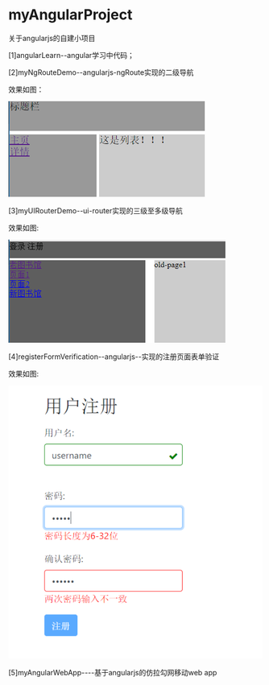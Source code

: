 # myAngularProject
关于angularjs的自建小项目

[1]angularLearn--angular学习中代码；

[2]myNgRouteDemo--angularjs-ngRoute实现的二级导航

效果如图：

![ngRoute二级导航](https://raw.githubusercontent.com/pingping1122/myAngularProject/master/images/ng-route.png)


[3]myUIRouterDemo--ui-router实现的三级至多级导航

效果如图:

![ui-router三级导航](https://raw.githubusercontent.com/pingping1122/myAngularProject/master/images/ui-router.png)

[4]registerFormVerification--angularjs--实现的注册页面表单验证

效果如图:

![angularjs注册表单验证](https://raw.githubusercontent.com/pingping1122/myAngularProject/master/images/registerForm.png)

[5]myAngularWebApp----基于angularjs的仿拉勾网移动web app